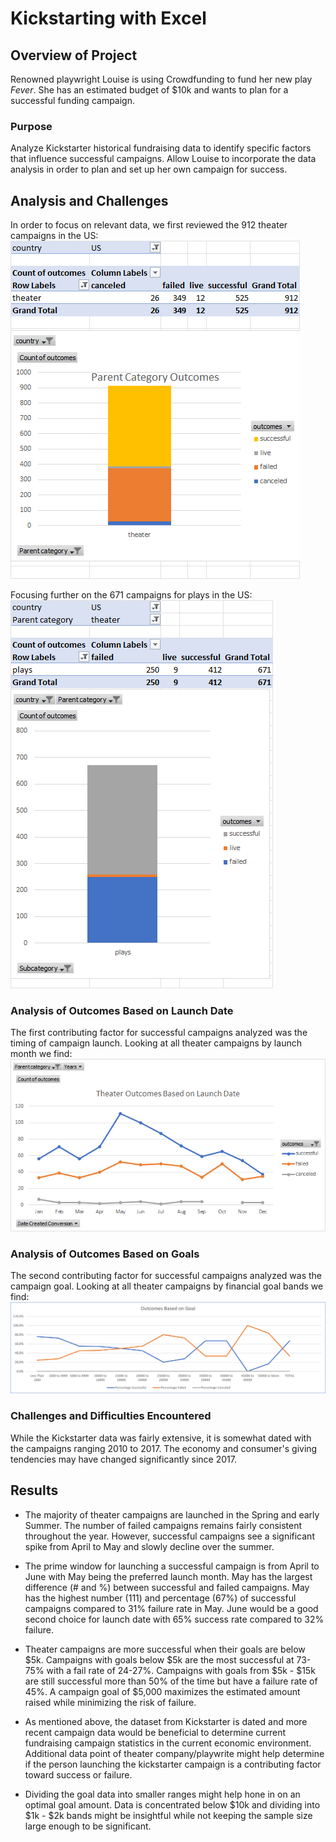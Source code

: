 # Kickstarting with Excel

## Overview of Project
Renowned playwright Louise is using Crowdfunding to fund her new play *Fever*. She has an estimated budget of $10k and wants to plan for a successful funding campaign.

### Purpose
Analyze Kickstarter historical fundraising data to identify specific factors that influence successful campaigns. Allow Louise to incorporate the data analysis in order to plan and set up her own campaign for success.

## Analysis and Challenges
In order to focus on relevant data, we first reviewed the 912 theater campaigns in the US:
![Category Outcomes](https://github.com/jmratcliff/kickstarter-analysis/blob/00080df93499caea36e8439a698ed7367077a541/Categories.png)

Focusing further on the 671 campaigns for plays in the US:
![Subcategory Outcomes](Subcategory1.png)

### Analysis of Outcomes Based on Launch Date
The first contributing factor for successful campaigns analyzed was the timing of campaign launch. Looking at all theater campaigns by launch month we find:
![Launch Date](Resources/Theater_Outcomes_vs_Launch.png)

### Analysis of Outcomes Based on Goals
The second contributing factor for successful campaigns analyzed was the campaign goal. Looking at all theater campaigns by financial goal bands we find:
![Goals](Resources/Outcomes_vs_Goals.png)

### Challenges and Difficulties Encountered
While the Kickstarter data was fairly extensive, it is somewhat dated with the campaigns ranging 2010 to 2017. The economy and consumer's giving tendencies may have changed significantly since 2017.

## Results

- The majority of theater campaigns are launched in the Spring and early Summer. The number of failed campaigns remains fairly consistent throughout the year. However, successful campaigns see a significant spike from April to May and slowly decline over the summer.

- The prime window for launching a successful campaign is from April to June with May being the preferred launch month. May has the largest difference (# and %) between successful and failed campaigns. May has the highest number (111) and percentage (67%) of successful campaigns compared to 31% failure rate in May. June would be a good second choice for launch date with 65% success rate compared to 32% failure.

- Theater campaigns are more successful when their goals are below $5k. Campaigns with goals below $5k are the most successful at 73-75% with a fail rate of 24-27%. Campaigns with goals from $5k - $15k are still successful more than 50% of the time but have a failure rate of 45%. A campaign goal of $5,000 maximizes the estimated amount raised while  minimizing the risk of failure.

- As mentioned above, the dataset from Kickstarter is dated and more recent campaign data would be beneficial to determine current fundraising campaign statistics in the current economic environment. Additional data point of theater company/playwrite might help determine if the person launching the kickstarter campaign is a contributing factor toward success or failure.

- Dividing the goal data into smaller ranges might help hone in on an optimal goal amount. Data is concentrated below $10k and dividing into $1k - $2k bands might be insightful while not keeping the sample size large enough to be significant.
